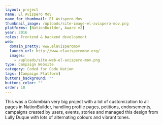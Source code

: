 ```yaml
---
layout: project
name: El Avispero Mov
name_for_thumbnail: El Avispero Mov
thumbnail_image: /uploads/site-image-el-avispero-mov.png
platforms: [NationBuilder, Aware v2]
year: 2016
roles: Frontend & backend development
web:
  domain_pretty: www.elavisperomov
  launch_url: http://www.elavisperomov.org/
  images:
    - /uploads/site-web-el-avispero-mov.png
type: Campaign Website
category: Coded for Code Nation
tags: [Campaign Platform]
buttons_background: ""
buttons_color: ""
order: 10
---
```


This was a Colombian very big project with a lot of customization to all pages in NationBuilder, handling profile pages, petitions, endorsements, campaigns created by users, events, stories and managed this design from Lully Duque with lots of alternating colours and vibrant tones.